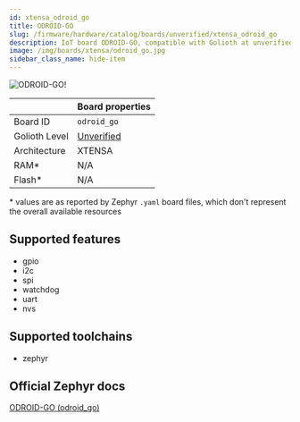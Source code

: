 ```yaml
---
id: xtensa_odroid_go
title: ODROID-GO
slug: /firmware/hardware/catalog/boards/unverified/xtensa_odroid_go
description: IoT board ODROID-GO, compatible with Golioth at unverified level.
image: /img/boards/xtensa/odroid_go.jpg
sidebar_class_name: hide-item
---
```


[//]: # (This is an auto-generated file, do not edit! Changes to it will be lost upon re-generation)

![ODROID-GO!](/img/boards/xtensa/odroid_go.jpg "ODROID-GO")

|                | Board properties     |
| -------------  | -------------------- |
| Board ID       | `odroid_go` |
| Golioth Level  | [Unverified](/firmware/hardware#unverified-boards) |
| Architecture   | XTENSA |
| RAM*           | N/A |
| Flash*         | N/A |

\* values are as reported by Zephyr `.yaml` board files, which don't represent the overall available resources



## Supported features

* gpio
* i2c
* spi
* watchdog
* uart
* nvs

## Supported toolchains

* zephyr

## Official Zephyr docs

[ODROID-GO (odroid_go)](https://docs.zephyrproject.org/latest/boards/xtensa/odroid_go/doc/index.html)

